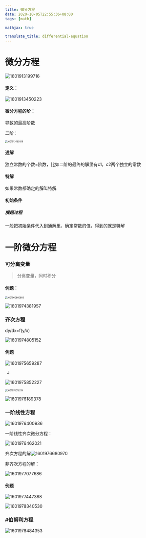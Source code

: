 ```yaml
---
title: 微分方程
date: 2020-10-05T22:55:36+08:00
tags: [math]

mathjax: true

translate_title: differential-equation
---
```


# 微分方程

![1601913199716](https://cdn.kayleh.top/gh/kayleh/cdn2/微分方程/1601913199716.png)

#### 定义：

![1601913450223](https://cdn.kayleh.top/gh/kayleh/cdn2/微分方程/1601913450223.png)

#### 微分方程的阶：

导数的最高阶数

二阶：

<img src="https://cdn.kayleh.top/gh/kayleh/cdn2/微分方程/1601913485819.png" alt="1601913485819" style="zoom:50%;" />

#### 通解

独立常数的个数=阶数，比如二阶的最终的解里有c1，c2两个独立的常数

#### 特解

如果常数都确定的解叫特解

#### 初始条件



##### 解题过程

一般把初始条件代入到通解里，确定常数的值，得到的就是特解

# 一阶微分方程

### 可分离变量

> 分离变量，同时积分

#### 例题：

<img src="https://cdn.kayleh.top/gh/kayleh/cdn2/微分方程/1601960660685.png" alt="1601960660685" style="zoom:50%;" />

![1601974381957](https://cdn.kayleh.top/gh/kayleh/cdn2/微分方程/1601974381957.png)

### 齐次方程

dy/dx=f(y/x)

![1601974805152](https://cdn.kayleh.top/gh/kayleh/cdn2/微分方程/1601974805152.png)

#### 例题

![1601975659287](https://cdn.kayleh.top/gh/kayleh/cdn2/微分方程/1601975659287.png)

​                                                                                         ↓

![1601975852227](https://cdn.kayleh.top/gh/kayleh/cdn2/微分方程/1601975852227.png)

<img src="https://cdn.kayleh.top/gh/kayleh/cdn2/微分方程/1601976016219.png" alt="1601976016219" style="zoom:50%;" />

![1601976189378](https://cdn.kayleh.top/gh/kayleh/cdn2/微分方程/1601976189378.png)

### 一阶线性方程

![1601976400936](https://cdn.kayleh.top/gh/kayleh/cdn2/微分方程/1601976400936.png)

一阶线性齐次微分方程：

![1601976462021](https://cdn.kayleh.top/gh/kayleh/cdn2/微分方程/1601976462021.png)

齐次方程的解![1601976680970](https://cdn.kayleh.top/gh/kayleh/cdn2/微分方程/1601976680970.png)

非齐次方程的解：

![1601977077686](https://cdn.kayleh.top/gh/kayleh/cdn2/微分方程/1601977077686.png)

#### 例题

![1601977447388](https://cdn.kayleh.top/gh/kayleh/cdn2/微分方程/1601977447388.png)

![1601978340530](https://cdn.kayleh.top/gh/kayleh/cdn2/微分方程/1601978340530.png)

### #伯努利方程

![1601978484353](https://cdn.kayleh.top/gh/kayleh/cdn2/微分方程/1601978484353.png)

